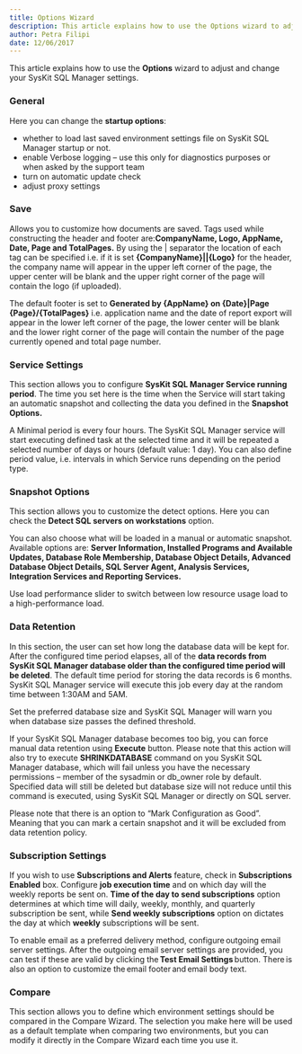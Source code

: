 ```yaml
---
title: Options Wizard
description: This article explains how to use the Options wizard to adjust and change your SysKit SQL Manager settings.
author: Petra Filipi
date: 12/06/2017
---
```

This article explains how to use the __Options__ wizard to adjust and change your SysKit SQL Manager settings.

### General

Here you can change the __startup options__:
* whether to load last saved environment settings file on SysKit SQL Manager startup or not.
* enable Verbose logging – use this only for diagnostics purposes or when asked by the support team
* turn on automatic update check
* adjust proxy settings

### Save

Allows you to customize how documents are saved. Tags used while constructing the header and footer are:__CompanyName, Logo, AppName, Date, Page and TotalPages.__
By using the | separator the location of each tag can be specified i.e. if it is set __{CompanyName}||{Logo}__ for the header, the company name will appear in the upper left corner of the page, the upper center will be blank and the upper right corner of the page will contain the logo (if uploaded).

The default footer is set to __Generated by {AppName} on {Date}|Page {Page}/{TotalPages}__ i.e. application name and the date of report export will appear in the lower left corner of the page, the lower center will be blank and the lower right corner of the page will contain the number of the page currently opened and total page number.

### Service Settings

This section allows you to configure __SysKit SQL Manager Service running period__.
The time you set here is the time when the Service will start taking an automatic snapshot and collecting the data you defined in the __Snapshot Options.__

A Minimal period is every four hours. The SysKit SQL Manager service will start executing defined task at the selected time and it will be repeated a selected number of days or hours (default value: 1 day). You can also define period value, i.e. intervals in which Service runs depending on the period type.

### Snapshot Options
This section allows you to customize the detect options. Here you can check the __Detect SQL servers on workstations__ option. 

You can also choose what will be loaded in a manual or automatic snapshot. Available options are: __Server Information, Installed Programs and Available Updates, Database Role Membership, Database Object Details, Advanced Database Object Details, SQL Server Agent, Analysis Services, Integration Services and Reporting Services.__

Use load performance slider to switch between low resource usage load to a high-performance load.

### Data Retention

In this section, the user can set how long the database data will be kept for. After the configured time period elapses, all of the __data records from SysKit SQL Manager database older than the configured time period will be deleted__. The default time period for storing the data records is 6 months. SysKit SQL Manager service will execute this job every day at the random time between 1:30AM and 5AM.

Set the preferred database size and SysKit SQL Manager will warn you when database size passes the defined threshold.

If your SysKit SQL Manager database becomes too big, you can force manual data retention using __Execute__ button. Please note that this action will also try to execute __SHRINKDATABASE__ command on you SysKit SQL Manager database, which will fail unless you have the necessary permissions – member of the sysadmin or db_owner role by default. Specified data will still be deleted but database size will not reduce until this command is executed, using SysKit SQL Manager or directly on SQL server.

Please note that there is an option to “Mark Configuration as Good”. Meaning that you can mark a certain snapshot and it will be excluded from data retention policy.

### Subscription Settings

If you wish to use __Subscriptions and Alerts__ feature, check in __Subscriptions Enabled__ box. Configure __job execution time__ and on which day will the weekly reports be sent on. __Time of the day to send subscriptions__ option determines at which time will daily, weekly, monthly, and quarterly subscription be sent, while __Send weekly subscriptions__ option on dictates the day at which __weekly__ subscriptions will be sent.

To enable email as a preferred delivery method, configure outgoing email server settings. After the outgoing email server settings are provided, you can test if these are valid by clicking the __Test Email Settings__ button. There is also an option to customize the email footer and email body text.

### Compare

This section allows you to define which environment settings should be compared in the Compare Wizard. The selection you make here will be used as a default template when comparing two environments, but you can modify it directly in the Compare Wizard each time you use it.
